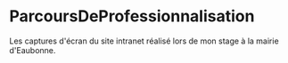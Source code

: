 # ParcoursDeProfessionnalisation
Les captures d'écran du site intranet réalisé lors de mon stage à la mairie d'Eaubonne.


